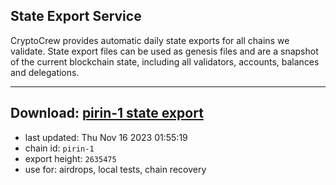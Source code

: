 ## State Export Service
CryptoCrew provides automatic daily state exports for all chains we validate. State export files can be used as genesis files and are a snapshot of the current blockchain state, including all validators, accounts, balances and delegations.

---
**Download: [pirin-1 state export](https://dl.ccvalidators.com/SERVICE/nolus/pirin-1_export_2635475.json)**
---

- last updated: Thu Nov 16 2023 01:55:19
- chain id: `pirin-1`
- export height: `2635475`
- use for: airdrops, local tests, chain recovery
